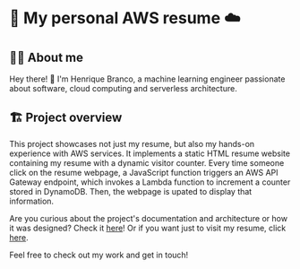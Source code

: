 # 📄 My personal AWS resume ☁️

## 👨‍💻 About me

Hey there! 👋 I'm Henrique Branco, a machine learning engineer passionate about software, cloud computing and serverless architecture.

## 🏗️ Project overview

This project showcases not just my resume, but also my hands-on experience with AWS services. It implements a static HTML resume website containing my resume with a dynamic visitor counter. Every time someone click on the resume webpage, a JavaScript function triggers an AWS API Gateway endpoint, which invokes a Lambda function to increment a counter stored in DynamoDB. Then, the webpage is upated to display that information.

Are you curious about the project's documentation and architecture or how it was designed? Check it [here](./docs/README.md)!
Or if you want just to visit my resume, click [here](http://henrique-awscv.com.s3-website-us-east-1.amazonaws.com/).

Feel free to check out my work and get in touch!
